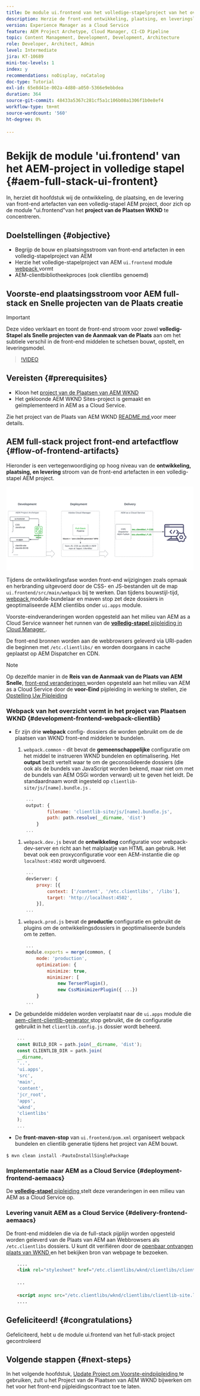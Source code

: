 ```yaml
---
title: De module ui.frontend van het volledige-stapelproject van het overzicht
description: Herzie de front-end ontwikkeling, plaatsing, en leveringslevenscyclus van een op beproefd-gebaseerd volledig-stapel AEM Sites Project.
version: Experience Manager as a Cloud Service
feature: AEM Project Archetype, Cloud Manager, CI-CD Pipeline
topic: Content Management, Development, Development, Architecture
role: Developer, Architect, Admin
level: Intermediate
jira: KT-10689
mini-toc-levels: 1
index: y
recommendations: noDisplay, noCatalog
doc-type: Tutorial
exl-id: 65e8d41e-002a-4d80-a050-5366e9ebbdea
duration: 364
source-git-commit: 48433a5367c281cf5a1c106b08a1306f1b0e8ef4
workflow-type: tm+mt
source-wordcount: '560'
ht-degree: 0%

---
```


# Bekijk de module &#39;ui.frontend&#39; van het AEM-project in volledige stapel {#aem-full-stack-ui-frontent}

In, herziet dit hoofdstuk wij de ontwikkeling, de plaatsing, en de levering van front-end artefacten van een volledig-stapel AEM project, door zich op de module &quot;ui.frontend&quot;van het __project van de Plaatsen WKND__ te concentreren.


## Doelstellingen {#objective}

* Begrijp de bouw en plaatsingsstroom van front-end artefacten in een volledig-stapelproject van AEM
* Herzie het volledige-stapelproject van AEM `ui.frontend` module [ webpack ](https://webpack.js.org/) vormt
* AEM-clientbibliotheekproces (ook clientlibs genoemd)

## Voorste-end plaatsingsstroom voor AEM full-stack en Snelle projecten van de Plaats creatie

>[!IMPORTANT]
>
>Deze video verklaart en toont de front-end stroom voor zowel **volledig-Stapel als Snelle projecten van de Aanmaak van de Plaats** aan om het subtiele verschil in de front-end middelen te schetsen bouwt, opstelt, en leveringsmodel.

>[!VIDEO](https://video.tv.adobe.com/v/3409344?quality=12&learn=on)

## Vereisten {#prerequisites}


* Kloon het [ project van de Plaatsen van AEM WKND ](https://github.com/adobe/aem-guides-wknd)
* Het gekloonde AEM WKND Sites-project is gemaakt en geïmplementeerd in AEM as a Cloud Service.

Zie het project van de Plaats van AEM WKND [ README.md ](https://github.com/adobe/aem-guides-wknd/blob/main/README.md) voor meer details.

## AEM full-stack project front-end artefactflow {#flow-of-frontend-artifacts}

Hieronder is een vertegenwoordiging op hoog niveau van de __ontwikkeling, plaatsing, en levering__ stroom van de front-end artefacten in een volledig-stapel AEM project.

![ Ontwikkeling, Plaatsing en Levering van Voorste-Eind Artefacten ](assets/Dev-Deploy-Delivery-AEM-Project.png)


Tijdens de ontwikkelingsfase worden front-end wijzigingen zoals opmaak en herbranding uitgevoerd door de CSS- en JS-bestanden uit de map `ui.frontend/src/main/webpack` bij te werken. Dan tijdens bouwstijl-tijd, [ webpack ](https://webpack.js.org/) module-bundelaar en maven stop zet deze dossiers in geoptimaliseerde AEM clientlibs onder `ui.apps` module.

Voorste-eindveranderingen worden opgesteld aan het milieu van AEM as a Cloud Service wanneer het runnen van de [__volledig-stapel__ pijpleiding in Cloud Manager ](https://experienceleague.adobe.com/docs/experience-manager-cloud-service/content/implementing/using-cloud-manager/cicd-pipelines/introduction-ci-cd-pipelines.html?lang=nl-NL).

De front-end bronnen worden aan de webbrowsers geleverd via URI-paden die beginnen met `/etc.clientlibs/` en worden doorgaans in cache geplaatst op AEM Dispatcher en CDN.


>[!NOTE]
>
> Op dezelfde manier in de __Reis van de Aanmaak van de Plaats van AEM Snelle__, [ front-end veranderingen ](https://experienceleague.adobe.com/docs/experience-manager-cloud-service/content/sites/administering/site-creation/quick-site/customize-theme.html?lang=nl-NL) worden opgesteld aan het milieu van AEM as a Cloud Service door de __voor-Eind__ pijpleiding in werking te stellen, zie [ Opstelling Uw Pijpleiding ](https://experienceleague.adobe.com/docs/experience-manager-cloud-service/content/sites/administering/site-creation/quick-site/pipeline-setup.html?lang=nl-NL)

### Webpack van het overzicht vormt in het project van Plaatsen WKND {#development-frontend-webpack-clientlib}

* Er zijn drie __webpack__ config- dossiers die worden gebruikt om de de plaatsen van WKND front-end middelen te bundelen.

   1. `webpack.common` - dit bevat de __gemeenschappelijke__ configuratie om het middel te instrueren WKND bundelen en optimalisering. Het __output__ bezit vertelt waar te om de geconsolideerde dossiers (die ook als de bundels van JavaScript worden bekend, maar niet om met de bundels van AEM OSGi worden verward) uit te geven het leidt. De standaardnaam wordt ingesteld op `clientlib-site/js/[name].bundle.js` .

  ```javascript
      ...
      output: {
              filename: 'clientlib-site/js/[name].bundle.js',
              path: path.resolve(__dirname, 'dist')
          }
      ...    
  ```

   1. `webpack.dev.js` bevat de __ontwikkeling__ configuratie voor webpack-dev-server en richt aan het malplaatje van HTML aan gebruik. Het bevat ook een proxyconfiguratie voor een AEM-instantie die op `localhost:4502` wordt uitgevoerd.

  ```javascript
      ...
      devServer: {
          proxy: [{
              context: ['/content', '/etc.clientlibs', '/libs'],
              target: 'http://localhost:4502',
          }],
      ...    
  ```

   1. `webpack.prod.js` bevat de __productie__ configuratie en gebruikt de plugins om de ontwikkelingsdossiers in geoptimaliseerde bundels om te zetten.

  ```javascript
      ...
      module.exports = merge(common, {
          mode: 'production',
          optimization: {
              minimize: true,
              minimizer: [
                  new TerserPlugin(),
                  new CssMinimizerPlugin({ ...})
          }
      ...    
  ```


* De gebundelde middelen worden verplaatst naar de `ui.apps` module die [ aem-client-clientlib-generator ](https://www.npmjs.com/package/aem-clientlib-generator) stop gebruikt, die de configuratie gebruikt in het `clientlib.config.js` dossier wordt beheerd.

```javascript
    ...
    const BUILD_DIR = path.join(__dirname, 'dist');
    const CLIENTLIB_DIR = path.join(
    __dirname,
    '..',
    'ui.apps',
    'src',
    'main',
    'content',
    'jcr_root',
    'apps',
    'wknd',
    'clientlibs'
    );
    ...
```

* De __front-maven-stop__ van `ui.frontend/pom.xml` organiseert webpack bundelen en clientlib generatie tijdens het project van AEM bouwt.

`$ mvn clean install -PautoInstallSinglePackage`

### Implementatie naar AEM as a Cloud Service {#deployment-frontend-aemaacs}

De [__volledig-stapel__ pijpleiding ](https://experienceleague.adobe.com/docs/experience-manager-cloud-service/content/implementing/using-cloud-manager/cicd-pipelines/introduction-ci-cd-pipelines.html?lang=nl-NL&#full-stack-pipeline) stelt deze veranderingen in een milieu van AEM as a Cloud Service op.


### Levering vanuit AEM as a Cloud Service {#delivery-frontend-aemaacs}

De front-end middelen die via de full-stack pijplijn worden opgesteld worden geleverd van de Plaats van AEM aan Webbrowsers als `/etc.clientlibs` dossiers. U kunt dit verifiëren door de [ openbaar ontvangen plaats van WKND ](https://wknd.site/content/wknd/us/en.html) en het bekijken bron van webpage te bezoeken.

```html
    ....
    <link rel="stylesheet" href="/etc.clientlibs/wknd/clientlibs/clientlib-site.lc-181cd4102f7f49aa30eea548a7715c31-lc.min.css" type="text/css">

    ...

    <script async src="/etc.clientlibs/wknd/clientlibs/clientlib-site.lc-d4e7c03fe5c6a405a23b3ca1cc3dcd3d-lc.min.js"></script>
    ....
```

## Gefeliciteerd! {#congratulations}

Gefeliciteerd, hebt u de module ui.frontend van het full-stack project gecontroleerd

## Volgende stappen {#next-steps}

In het volgende hoofdstuk, [ Update Project om Voorste-eindpijpleiding ](update-project.md) te gebruiken, zult u het Project van de Plaatsen van AEM WKND bijwerken om het voor het front-end pijpleidingscontract toe te laten.
